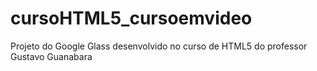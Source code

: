 # cursoHTML5_cursoemvideo
 Projeto do Google Glass desenvolvido no curso de HTML5 do professor Gustavo Guanabara
